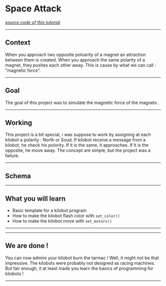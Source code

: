 # Space Attack

[*source code of this tutorial*](../resources/sources/Live.c)

---

## Context

When you approach two opposite poloarity of a magnet an attraction between them is created.
When you approach the same polarity of a magnet, they pushes each other away.
This is cause by what we can call : "magnetic force".

---

## Goal

The goal of this project was to simulate the magnetic force of the magnets .

---

## Working

This project is a bit special, i was suppose tu work by assigning at each kilobot a polarity : North or Soud.
If kilobot receive a message from a kilobot, he check his polority.
If it is the same, it approaches.
If it is the opposite, he move away.
The concept are simple, but the project was a failure.

---

## Schema

---

## What you will learn

* Basic template for a kilobot program
* How to make the kilobot flash color with `set_color()`
* How to make the kilobot move with `set_motors()`

---



---

## We are done !

You can now admire your kilobot burn the tarmac ! Well, it might not be that impressive. The kilobots were probably not designed as racing machines. But fair enough, it at least made you learn the basics of programming for kilobots !

---
